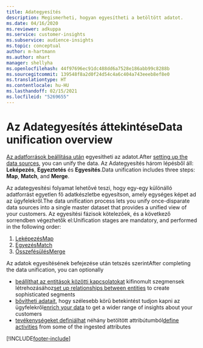 ```yaml
---
title: Adategyesítés
description: Megismerheti, hogyan egyesítheti a betöltött adatot.
ms.date: 04/16/2020
ms.reviewer: adkuppa
ms.service: customer-insights
ms.subservice: audience-insights
ms.topic: conceptual
author: m-hartmann
ms.author: mhart
manager: shellyha
ms.openlocfilehash: 44f97696ec91dc488dd6a7528e186abb99c8288b
ms.sourcegitcommit: 139548f8a2d0f24d54c4a6c404a743eeeb8ef8e0
ms.translationtype: HT
ms.contentlocale: hu-HU
ms.lasthandoff: 02/15/2021
ms.locfileid: "5269655"
---
```

# <a name="data-unification-overview"></a><span data-ttu-id="59877-103">Az Adategyesítés áttekintése</span><span class="sxs-lookup"><span data-stu-id="59877-103">Data unification overview</span></span>

<span data-ttu-id="59877-104">[Az adatforrások beállítása után](data-sources.md) egyesítheti az adatot.</span><span class="sxs-lookup"><span data-stu-id="59877-104">After [setting up the data sources](data-sources.md), you can unify the data.</span></span> <span data-ttu-id="59877-105">Az Adategyesítés három lépésből áll: **Leképezés**, **Egyeztetés** és **Egyesítés**.</span><span class="sxs-lookup"><span data-stu-id="59877-105">Data unification includes three steps: **Map**, **Match**, and **Merge**.</span></span>

<span data-ttu-id="59877-106">Az adategyesítési folyamat lehetővé teszi, hogy egy-egy különálló adatforrást egyetlen fő adatkészletbe egyesítson, amely egységes képet ad az ügyfelekről.</span><span class="sxs-lookup"><span data-stu-id="59877-106">The data unification process lets you unify once-disparate data sources into a single master dataset that provides a unified view of your customers.</span></span> <span data-ttu-id="59877-107">Az egyesítési fázisok kötelezőek, és a következő sorrendben végezhetők el:</span><span class="sxs-lookup"><span data-stu-id="59877-107">Unification stages are mandatory, and performed in the following order:</span></span>

1. [<span data-ttu-id="59877-108">Leképezés</span><span class="sxs-lookup"><span data-stu-id="59877-108">Map</span></span>](map-entities.md)
2. [<span data-ttu-id="59877-109">Egyezés</span><span class="sxs-lookup"><span data-stu-id="59877-109">Match</span></span>](match-entities.md)
3. [<span data-ttu-id="59877-110">Összefésülés</span><span class="sxs-lookup"><span data-stu-id="59877-110">Merge</span></span>](merge-entities.md)

<span data-ttu-id="59877-111">Az adatok egyesítésének befejezése után tetszés szerint</span><span class="sxs-lookup"><span data-stu-id="59877-111">After completing the data unification, you can optionally</span></span>

- <span data-ttu-id="59877-112">[beállíthat az entitások közötti kapcsolatokat](relationships.md) kifinomult szegmensek létrehozásához</span><span class="sxs-lookup"><span data-stu-id="59877-112">[set up relationships between entities](relationships.md) to create sophisticated segments</span></span>
- <span data-ttu-id="59877-113">[bővítheti adatait](enrichment-hub.md), hogy szélesebb körű betekintést tudjon kapni az ügyfelekről</span><span class="sxs-lookup"><span data-stu-id="59877-113">[enrich your data](enrichment-hub.md) to get a wider range of insights about your customers</span></span>
- <span data-ttu-id="59877-114">[tevékenységeket definiálhat](activities.md) néhány betöltött attribútumból</span><span class="sxs-lookup"><span data-stu-id="59877-114">[define activities](activities.md) from some of the ingested attributes</span></span>


[!INCLUDE[footer-include](../includes/footer-banner.md)]